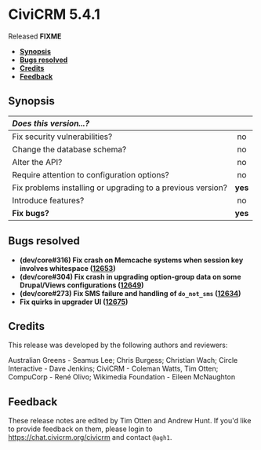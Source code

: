# CiviCRM 5.4.1

Released **FIXME**

- **[Synopsis](#synopsis)**
- **[Bugs resolved](#bugs)**
- **[Credits](#credits)**
- **[Feedback](#feedback)**

## <a name="synopsis"></a>Synopsis

| *Does this version...?*                                         |         |
|:--------------------------------------------------------------- |:-------:|
| Fix security vulnerabilities?                                   |   no    |
| Change the database schema?                                     |   no    |
| Alter the API?                                                  |   no    |
| Require attention to configuration options?                     |   no    |
| Fix problems installing or upgrading to a previous version?     | **yes** |
| Introduce features?                                             |   no    |
| **Fix bugs?**                                                   | **yes** |

## <a name="bugs"></a>Bugs resolved

* **(dev/core#316) Fix crash on Memcache systems when session key involves whitespace ([12653](https://github.com/civicrm/civicrm-core/pull/12653))**
* **(dev/core#304) Fix crash in upgrading option-group data on some Drupal/Views configurations ([12649](https://github.com/civicrm/civicrm-core/pull/12649))**
* **(dev/core#273) Fix SMS failure and handling of `do_not_sms` ([12634](https://github.com/civicrm/civicrm-core/pull/12634))**
* **Fix quirks in upgrader UI ([12675](https://github.com/civicrm/civicrm-core/pull/12675))**

## <a name="credits"></a>Credits

This release was developed by the following authors and reviewers:

Australian Greens - Seamus Lee; Chris Burgess; Christian Wach; Circle Interactive - Dave Jenkins; CiviCRM - Coleman
Watts, Tim Otten; CompuCorp - René Olivo; Wikimedia Foundation - Eileen McNaughton

## <a name="feedback"></a>Feedback

These release notes are edited by Tim Otten and Andrew Hunt.  If you'd like to
provide feedback on them, please login to https://chat.civicrm.org/civicrm and
contact `@agh1`.
